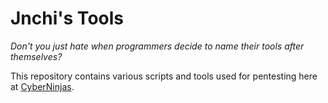 # Jnchi's Tools

_Don't you just hate when programmers decide to name their tools after themselves?_

This repository contains various scripts and tools used for pentesting here at [CyberNinjas][cn-ref].

[cn-ref]: https://github.com/CyberNinjas
